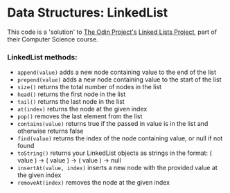 # Data Structures: LinkedList

This code is a 'solution' to [The Odin Project's](https://www.theodinproject.com) [Linked Lists Project](https://www.theodinproject.com/lessons/javascript-linked-lists), part of their Computer Science course.


### LinkedList methods:

- `append(value)` adds a new node containing value to the end of the list
- `prepend(value)` adds a new node containing value to the start of the list
- `size()` returns the total number of nodes in the list
- `head()` returns the first node in the list
- `tail()` returns the last node in the list
- `at(index)` returns the node at the given index
- `pop()` removes the last element from the list
- `contains(value)` returns true if the passed in value is in the list and otherwise returns false
- `find(value)` returns the index of the node containing value, or null if not found
- `toString()` returns your LinkedList objects as strings in the format: ( value ) -> ( value ) -> ( value ) -> null
- `insertAt(value, index)` inserts a new node with the provided value at the given index
- `removeAt(index)` removes the node at the given index
